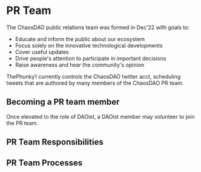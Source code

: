 # PR Team

The ChaosDAO public relations team was formed in Dec'22 with goals to:
* Educate and inform the public about our ecosystem
* Focus solely on the innovative technological developments
* Cover useful updates
* Drive people's attention to participate in important decisions
* Raise awareness and hear the community's opinion

ThePhunky1 currently controls the ChaosDAO twitter acct, scheduling tweets that are authored by many members of the ChaosDAO PR team.

## Becoming a PR team member
Once elevated to the role of DAOist, a DAOist member may volunteer to join the PR team.

## PR Team Responsibilities


## PR Team Processes


